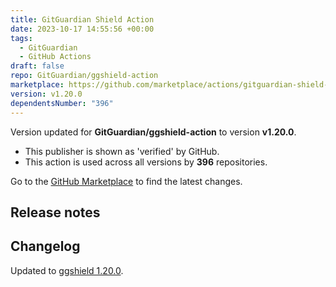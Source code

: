 ```yaml
---
title: GitGuardian Shield Action
date: 2023-10-17 14:55:56 +00:00
tags:
  - GitGuardian
  - GitHub Actions
draft: false
repo: GitGuardian/ggshield-action
marketplace: https://github.com/marketplace/actions/gitguardian-shield-action
version: v1.20.0
dependentsNumber: "396"
---
```



Version updated for **GitGuardian/ggshield-action** to version **v1.20.0**.
- This publisher is shown as 'verified' by GitHub.
- This action is used across all versions by **396** repositories.

Go to the [GitHub Marketplace](https://github.com/marketplace/actions/gitguardian-shield-action) to find the latest changes.

## Release notes

## Changelog

Updated to [ggshield 1.20.0](https://github.com/GitGuardian/ggshield/releases/v1.20.0).
